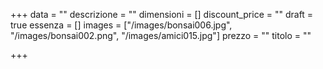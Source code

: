 +++
data = ""
descrizione = ""
dimensioni = []
discount_price = ""
draft = true
essenza = []
images = ["/images/bonsai006.jpg", "/images/bonsai002.png", "/images/amici015.jpg"]
prezzo = ""
titolo = ""

+++
